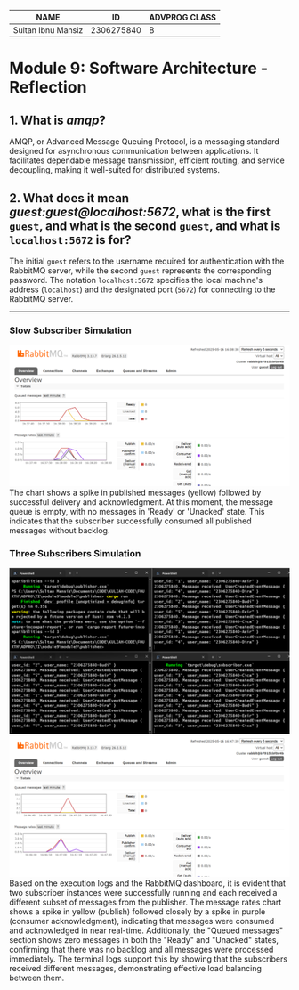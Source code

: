 | NAME               | ID         | ADVPROG CLASS |
| ------------------ | ---------- | ------------- |
| Sultan Ibnu Mansiz | 2306275840 | B             |

# Module 9: Software Architecture - Reflection

## 1. What is ***amqp***?
AMQP, or Advanced Message Queuing Protocol, is a messaging standard designed for asynchronous communication between applications. It facilitates dependable message transmission, efficient routing, and service decoupling, making it well-suited for distributed systems.

## 2. What does it mean *guest:guest@localhost:5672*, what is the first `guest`, and what is the second `guest`, and what is `localhost:5672` is for?
The initial `guest` refers to the username required for authentication with the RabbitMQ server, while the second `guest` represents the corresponding password. The notation `localhost:5672` specifies the local machine's address (`localhost`) and the designated port (`5672`) for connecting to the RabbitMQ server.

---

### Slow Subscriber Simulation
![SlowSimulation](images/SlowSubs.png)
The chart shows a spike in published messages (yellow) followed by successful delivery and acknowledgment. At this moment, the message queue is empty, with no messages in 'Ready' or 'Unacked' state. This indicates that the subscriber successfully consumed all published messages without backlog.

### Three Subscribers Simulation
![split_subscribers](images/Terminal.png)
![split_chart](images/Chart.png)
Based on the execution logs and the RabbitMQ dashboard, it is evident that two subscriber instances were successfully running and each received a different subset of messages from the publisher. The message rates chart shows a spike in yellow (publish) followed closely by a spike in purple (consumer acknowledgment), indicating that messages were consumed and acknowledged in near real-time. Additionally, the "Queued messages" section shows zero messages in both the "Ready" and "Unacked" states, confirming that there was no backlog and all messages were processed immediately. The terminal logs support this by showing that the subscribers received different messages, demonstrating effective load balancing between them.
